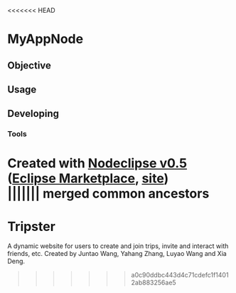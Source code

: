 <<<<<<< HEAD
# MyAppNode

## Objective



## Usage



## Developing



### Tools

Created with [Nodeclipse v0.5](https://github.com/Nodeclipse/nodeclipse-1)
 ([Eclipse Marketplace](http://marketplace.eclipse.org/content/nodeclipse), [site](http://www.nodeclipse.org))   
||||||| merged common ancestors
=======
# Tripster
A dynamic website for users to create and join trips, invite and interact with friends, etc. Created by Juntao Wang, Yahang Zhang, Luyao Wang and Xia Deng.
>>>>>>> a0c90ddbc443d4c71cdefc1f14012ab883256ae5
